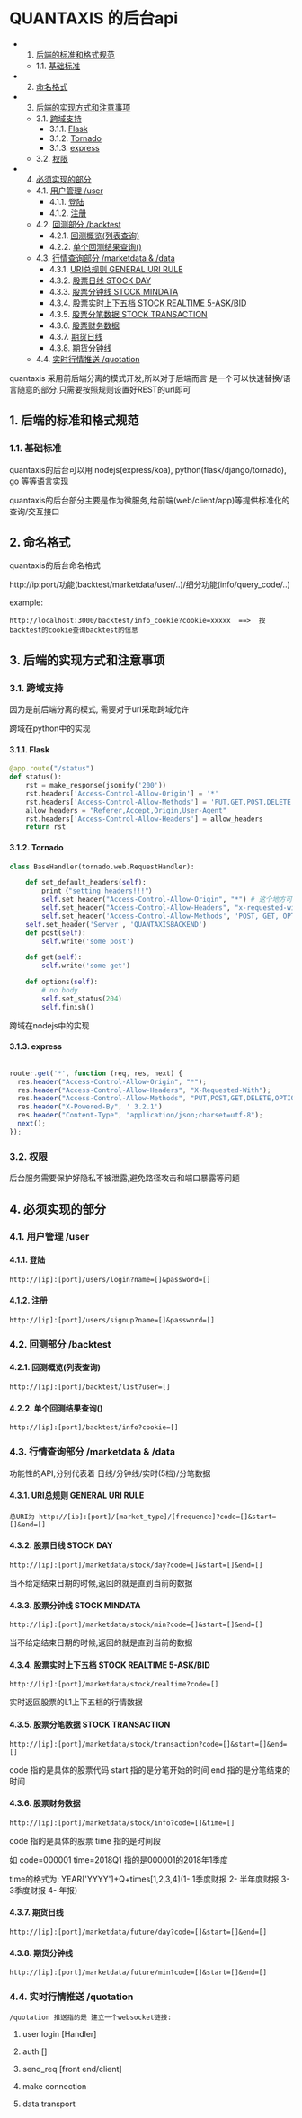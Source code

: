 # QUANTAXIS 的后台api

<!-- vscode-markdown-toc -->
* 1. [后端的标准和格式规范](#)
	* 1.1. [基础标准](#-1)
* 2. [命名格式](#-1)
* 3. [后端的实现方式和注意事项](#-1)
	* 3.1. [跨域支持](#-1)
		* 3.1.1. [Flask](#Flask)
		* 3.1.2. [Tornado](#Tornado)
		* 3.1.3. [express](#express)
	* 3.2. [权限](#-1)
* 4. [必须实现的部分](#-1)
	* 4.1. [用户管理 /user](#user)
		* 4.1.1. [登陆](#-1)
		* 4.1.2. [注册](#-1)
	* 4.2. [回测部分 /backtest](#backtest)
		* 4.2.1. [回测概览(列表查询)](#-1)
		* 4.2.2. [单个回测结果查询()](#-1)
	* 4.3. [行情查询部分 /marketdata & /data](#marketdatadata)
		* 4.3.1. [URI总规则 GENERAL URI RULE](#URIGENERALURIRULE)
		* 4.3.2. [股票日线 STOCK DAY](#STOCKDAY)
		* 4.3.3. [股票分钟线 STOCK MINDATA](#STOCKMINDATA)
		* 4.3.4. [股票实时上下五档 STOCK REALTIME 5-ASK/BID](#STOCKREALTIME5-ASKBID)
		* 4.3.5. [股票分笔数据 STOCK TRANSACTION](#STOCKTRANSACTION)
		* 4.3.6. [股票财务数据](#-1)
		* 4.3.7. [期货日线](#-1)
		* 4.3.8. [期货分钟线](#-1)
	* 4.4. [实时行情推送 /quotation](#quotation)

<!-- vscode-markdown-toc-config
	numbering=true
	autoSave=true
	/vscode-markdown-toc-config -->
<!-- /vscode-markdown-toc -->


quantaxis 采用前后端分离的模式开发,所以对于后端而言 是一个可以快速替换/语言随意的部分.只需要按照规则设置好REST的url即可


##  1. <a name=''></a>后端的标准和格式规范

###  1.1. <a name='-1'></a>基础标准

quantaxis的后台可以用 nodejs(express/koa), python(flask/django/tornado), go 等等语言实现

quantaxis的后台部分主要是作为微服务,给前端(web/client/app)等提供标准化的查询/交互接口


##  2. <a name='-1'></a>命名格式

quantaxis的后台命名格式

http://ip:port/功能(backtest/marketdata/user/..)/细分功能(info/query_code/..)

example:

```
http://localhost:3000/backtest/info_cookie?cookie=xxxxx  ==>  按backtest的cookie查询backtest的信息

```

##  3. <a name='-1'></a>后端的实现方式和注意事项


###  3.1. <a name='-1'></a>跨域支持

因为是前后端分离的模式, 需要对于url采取跨域允许

跨域在python中的实现

####  3.1.1. <a name='Flask'></a>Flask

```python
@app.route("/status")
def status():
    rst = make_response(jsonify('200'))
    rst.headers['Access-Control-Allow-Origin'] = '*'
    rst.headers['Access-Control-Allow-Methods'] = 'PUT,GET,POST,DELETE'
    allow_headers = "Referer,Accept,Origin,User-Agent"
    rst.headers['Access-Control-Allow-Headers'] = allow_headers
    return rst
```


####  3.1.2. <a name='Tornado'></a>Tornado

```python
class BaseHandler(tornado.web.RequestHandler):

    def set_default_headers(self):
        print（"setting headers!!!"）
        self.set_header("Access-Control-Allow-Origin", "*") # 这个地方可以写域名
        self.set_header("Access-Control-Allow-Headers", "x-requested-with")
        self.set_header('Access-Control-Allow-Methods', 'POST, GET, OPTIONS')
	self.set_header('Server', 'QUANTAXISBACKEND')
    def post(self):
        self.write('some post')

    def get(self):
        self.write('some get')

    def options(self):
        # no body
        self.set_status(204)
        self.finish()
```

跨域在nodejs中的实现

####  3.1.3. <a name='express'></a>express

```javascript

router.get('*', function (req, res, next) {
  res.header("Access-Control-Allow-Origin", "*");
  res.header("Access-Control-Allow-Headers", "X-Requested-With");
  res.header("Access-Control-Allow-Methods", "PUT,POST,GET,DELETE,OPTIONS");
  res.header("X-Powered-By", ' 3.2.1')
  res.header("Content-Type", "application/json;charset=utf-8");
  next();
});

```

###  3.2. <a name='-1'></a>权限

后台服务需要保护好隐私不被泄露,避免路径攻击和端口暴露等问题

##  4. <a name='-1'></a>必须实现的部分


###  4.1. <a name='user'></a>用户管理 /user

####  4.1.1. <a name='-1'></a>登陆
```
http://[ip]:[port]/users/login?name=[]&password=[]
```
####  4.1.2. <a name='-1'></a>注册
```
http://[ip]:[port]/users/signup?name=[]&password=[]
```

###  4.2. <a name='backtest'></a>回测部分 /backtest

####  4.2.1. <a name='-1'></a>回测概览(列表查询)
```
http://[ip]:[port]/backtest/list?user=[]
```

####  4.2.2. <a name='-1'></a>单个回测结果查询()
```
http://[ip]:[port]/backtest/info?cookie=[]
```

###  4.3. <a name='marketdatadata'></a>行情查询部分 /marketdata & /data

功能性的API,分别代表着 日线/分钟线/实时(5档)/分笔数据

####  4.3.1. <a name='URIGENERALURIRULE'></a>URI总规则 GENERAL URI RULE
```
总URI为 http://[ip]:[port]/[market_type]/[frequence]?code=[]&start=[]&end=[]
```

####  4.3.2. <a name='STOCKDAY'></a>股票日线 STOCK DAY
```
http://[ip]:[port]/marketdata/stock/day?code=[]&start=[]&end=[]
```

当不给定结束日期的时候,返回的就是直到当前的数据

####  4.3.3. <a name='STOCKMINDATA'></a>股票分钟线 STOCK MINDATA
```
http://[ip]:[port]/marketdata/stock/min?code=[]&start=[]&end=[]
```

当不给定结束日期的时候,返回的就是直到当前的数据

####  4.3.4. <a name='STOCKREALTIME5-ASKBID'></a>股票实时上下五档 STOCK REALTIME 5-ASK/BID
```
http://[ip]:[port]/marketdata/stock/realtime?code=[]
```

实时返回股票的L1上下五档的行情数据

####  4.3.5. <a name='STOCKTRANSACTION'></a>股票分笔数据 STOCK TRANSACTION
```
http://[ip]:[port]/marketdata/stock/transaction?code=[]&start=[]&end=[]
```
code 指的是具体的股票代码
start 指的是分笔开始的时间
end 指的是分笔结束的时间

####  4.3.6. <a name='-1'></a>股票财务数据
```
http://[ip]:[port]/marketdata/stock/info?code=[]&time=[]
```
code 指的是具体的股票
time 指的是时间段

如 code=000001 time=2018Q1 指的是000001的2018年1季度

time的格式为: YEAR['YYYY']+Q+times[1,2,3,4](1- 1季度财报 2- 半年度财报 3- 3季度财报 4- 年报)

####  4.3.7. <a name='-1'></a>期货日线
```
http://[ip]:[port]/marketdata/future/day?code=[]&start=[]&end=[]
```

####  4.3.8. <a name='-1'></a>期货分钟线
```
http://[ip]:[port]/marketdata/future/min?code=[]&start=[]&end=[]
```
###  4.4. <a name='quotation'></a>实时行情推送 /quotation
```
/quotation 推送指的是 建立一个websocket链接:
```
1. user login [Handler]

2. auth []

3. send_req [front end/client]

4. make connection

5. data transport
